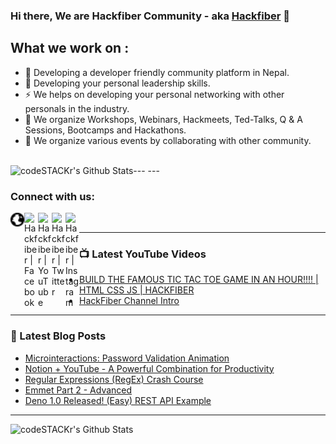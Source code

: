 ### Hi there, We are Hackfiber Community - aka [Hackfiber][website] 👋

## What we work on :  
- 🔭 Developing a developer friendly community platform in Nepal.
- 🌱 Developing your personal leadership skills.
- ⚡ We helps on developing your personal networking with other personals in the industry.
- 🥅 We organize Workshops, Webinars, Hackmeets, Ted-Talks, Q & A Sessions, Bootcamps and Hackathons.
- 👯 We organize various events by collaborating with other community.

<br />
---

<img align="left" alt="codeSTACKr's Github Stats" src="https://github-readme-stats.vercel.app/api?username=Hackfiber&show_icons=true&hide_border=true" />
---

### Connect with us:

[<img align="left" alt="Hackfiber.com" width="22px" src="https://raw.githubusercontent.com/iconic/open-iconic/master/svg/globe.svg" />][website]
[<img align="left" alt="Hackfiber | Facebook" width="22px" src="https://cdn.jsdelivr.net/npm/simple-icons@v3/icons/facebook.svg" />][facebook]
[<img align="left" alt="Hackfiber | YouTube" width="22px" src="https://cdn.jsdelivr.net/npm/simple-icons@v3/icons/youtube.svg" />][youtube]
[<img align="left" alt="Hackfiber | Twitter" width="22px" src="https://cdn.jsdelivr.net/npm/simple-icons@v3/icons/twitter.svg" />][twitter]
[<img align="left" alt="Hackfiber | Instagram" width="22px" src="https://cdn.jsdelivr.net/npm/simple-icons@v3/icons/instagram.svg" />][instagram]

<br />

---

### 📺 Latest YouTube Videos
<!-- YOUTUBE:START -->
- [BUILD THE FAMOUS TIC TAC TOE GAME IN AN HOUR!!!! | HTML CSS JS | HACKFIBER](https://www.youtube.com/watch?v=oXb6p7PrwiM)
- [HackFiber Channel Intro](https://www.youtube.com/watch?v=A15bUVgv3Eg)
<!-- YOUTUBE:END -->

---

### 📕 Latest Blog Posts
<!-- BLOG-POST-LIST:START -->
- [Microinteractions: Password Validation Animation](https://dev.to/codestackr/microinteractions-password-validation-animation-5629)
- [Notion + YouTube - A Powerful Combination for Productivity](https://dev.to/codestackr/notion-youtube-a-powerful-combination-for-productivity-1def)
- [Regular Expressions (RegEx) Crash Course](https://dev.to/codestackr/regular-expressions-regex-crash-course-248n)
- [Emmet Part 2 - Advanced](https://dev.to/codestackr/emmet-part-2-advanced-4c65)
- [Deno 1.0 Released! (Easy) REST API Example](https://dev.to/codestackr/deno-1-0-released-easy-rest-api-example-2fbl)
<!-- BLOG-POST-LIST:END -->

---

<img align="left" alt="codeSTACKr's Github Stats" src="https://github-readme-stats.vercel.app/api?username=Hackfiber&show_icons=true&hide_border=true" />

[website]: https://hackfiber.com
[facebook]: https://facebook.com/hackfiber
[twitter]: https://twitter.com/hackfiber
[youtube]: https://www.youtube.com/channel/UC251nfpoP9BQLaqa2jPRpLA
[instagram]: https://instagram.com/hackfiber